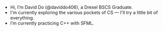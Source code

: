 - Hi, I’m David Do (@daviddo406), a Drexel BSCS Graduate.
- I'm currently exploring the various pockets of CS — I'll try a little bit of everything.
- I’m currently practicing C++ with SFML.
